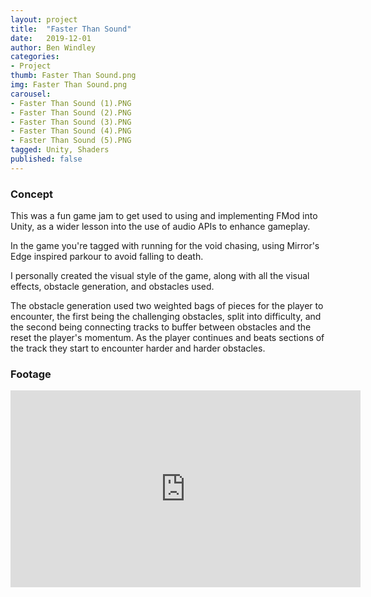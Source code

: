 ```yaml
---
layout: project
title:  "Faster Than Sound"
date:   2019-12-01
author: Ben Windley
categories:
- Project
thumb: Faster Than Sound.png
img: Faster Than Sound.png
carousel:
- Faster Than Sound (1).PNG
- Faster Than Sound (2).PNG
- Faster Than Sound (3).PNG
- Faster Than Sound (4).PNG
- Faster Than Sound (5).PNG
tagged: Unity, Shaders
published: false
---
```


### Concept

This was a fun game jam to get used to using and implementing FMod into Unity, as a wider lesson into the use of audio APIs to enhance gameplay.

In the game you're tagged with running for the void chasing, using Mirror's Edge inspired parkour to avoid falling to death.

I personally created the visual style of the game, along with all the visual effects, obstacle generation, and obstacles used.

The obstacle generation used two weighted bags of pieces for the player to encounter, the first being the challenging obstacles, split into difficulty, and the second being connecting tracks to buffer between obstacles and the reset the player's momentum.
As the player continues and beats sections of the track they start to encounter harder and harder obstacles.

### Footage

<p style="text-align: center">
<iframe width="560" height="315" src="https://www.youtube.com/embed/LI_CDbgFemA?rel=0&amp;showinfo=0" frameborder="0" allow="autoplay; encrypted-media" allowfullscreen></iframe>
</p>
